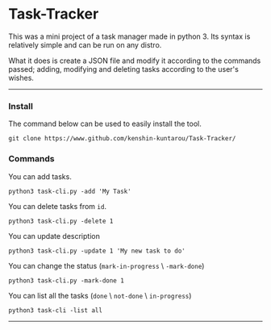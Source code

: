 # Task-Tracker
This was a mini project of a task manager made in python 3. Its syntax is relatively simple and can be run on any distro.

What it does is create a JSON file and modify it according to the commands passed; adding, modifying and deleting tasks according to the user's wishes.

---

### Install

The command below can be used to easily install the tool.

```
git clone https://www.github.com/kenshin-kuntarou/Task-Tracker/ 
```

### Commands

You can add tasks.

```
python3 task-cli.py -add 'My Task'
```

You can delete tasks from `id`.

```
python3 task-cli.py -delete 1 
```

You can update description

```
python3 task-cli.py -update 1 'My new task to do'
```

You can change the status (`mark-in-progress` \ `-mark-done`)

```
python3 task-cli.py -mark-done 1
```

You can list all the tasks (`done` \ `not-done` \ `in-progress`)

```
python3 task-cli -list all
```
---
